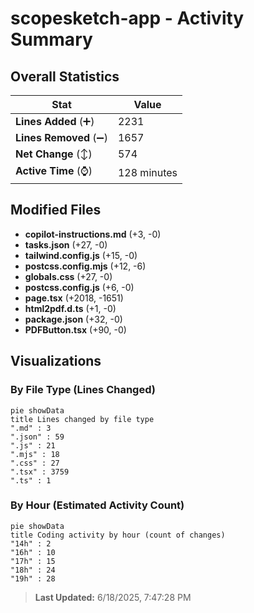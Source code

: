 # scopesketch-app - Activity Summary 

## Overall Statistics

| Stat                   | Value                                                             |
| ---------------------- | ----------------------------------------------------------------- |
| **Lines Added** (➕)   | 2231                                          |
| **Lines Removed** (➖) | 1657                                        |
| **Net Change** (↕)    | 574                |
| **Active Time** (⌚)   | 128 minutes |


## Modified Files
- **copilot-instructions.md** (+3, -0)
- **tasks.json** (+27, -0)
- **tailwind.config.js** (+15, -0)
- **postcss.config.mjs** (+12, -6)
- **globals.css** (+27, -0)
- **postcss.config.js** (+6, -0)
- **page.tsx** (+2018, -1651)
- **html2pdf.d.ts** (+1, -0)
- **package.json** (+32, -0)
- **PDFButton.tsx** (+90, -0)

## Visualizations

### By File Type (Lines Changed)

```mermaid
pie showData
title Lines changed by file type
".md" : 3
".json" : 59
".js" : 21
".mjs" : 18
".css" : 27
".tsx" : 3759
".ts" : 1
```

### By Hour (Estimated Activity Count)

```mermaid
pie showData
title Coding activity by hour (count of changes)
"14h" : 2
"16h" : 10
"17h" : 15
"18h" : 24
"19h" : 28
```


> **Last Updated:** 6/18/2025, 7:47:28 PM